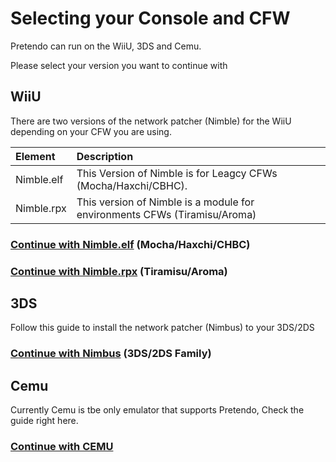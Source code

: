 # Selecting your Console and CFW

Pretendo can run on the WiiU, 3DS and Cemu.

Please select your version you want to continue with

## WiiU

There are two versions of the network patcher (Nimble) for the WiiU depending on your CFW you are using.

| Element      | Description                                                                                                                                                        |
| :----------- | :----------------------------------------------------------------------------------------------------------------------------------------------------------------- |
| Nimble.elf  | This Version of Nimble is for Leagcy CFWs (Mocha/Haxchi/CBHC). |
| Nimble.rpx        | This version of Nimble is a module for environments CFWs (Tiramisu/Aroma) |

### [Continue with Nimble.elf](/docs/network-wiiu-legacy)     (Mocha/Haxchi/CHBC)
### [Continue with Nimble.rpx](/docs/network-wiiu-env)     (Tiramisu/Aroma)


## 3DS

Follow this guide to install the network patcher (Nimbus) to your 3DS/2DS

### [Continue with Nimbus](/docs/network-3ds) (3DS/2DS Family)

## Cemu
 
Currently Cemu is tbe only emulator that supports Pretendo, Check the guide right here.

### [Continue with CEMU](/docs/cemu)